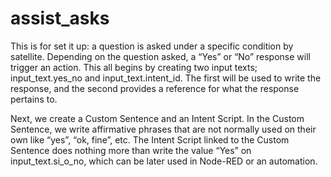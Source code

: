 # assist_asks
This is for set it up: a question is asked under a specific condition by satellite. Depending on the question asked, a “Yes” or “No” response will trigger an action.
This all begins by creating two input texts;  input_text.yes_no and input_text.intent_id. The first will be used to write the response, and the second provides a reference for what the response pertains to.

Next, we create a Custom Sentence and an Intent Script. In the Custom Sentence, we write affirmative phrases that are not normally used on their own like “yes”, “ok, fine”, etc. The Intent Script linked to the Custom Sentence does nothing more than write the value “Yes” on input_text.si_o_no, which can be later used in Node-RED or an automation.
